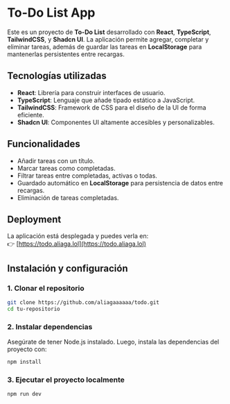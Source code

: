 # To-Do List App

Este es un proyecto de **To-Do List** desarrollado con **React**, **TypeScript**, **TailwindCSS**, y **Shadcn UI**. La aplicación permite agregar, completar y eliminar tareas, además de guardar las tareas en **LocalStorage** para mantenerlas persistentes entre recargas.

## Tecnologías utilizadas

- **React**: Librería para construir interfaces de usuario.
- **TypeScript**: Lenguaje que añade tipado estático a JavaScript.
- **TailwindCSS**: Framework de CSS para el diseño de la UI de forma eficiente.
- **Shadcn UI**: Componentes UI altamente accesibles y personalizables.

## Funcionalidades

- Añadir tareas con un título.
- Marcar tareas como completadas.
- Filtrar tareas entre completadas, activas o todas.
- Guardado automático en **LocalStorage** para persistencia de datos entre recargas.
- Eliminación de tareas completadas.
  
## Deployment

La aplicación está desplegada y puedes verla en:  
👉 [https://todo.aliaga.lol](https://todo.aliaga.lol)

## Instalación y configuración

### 1. Clonar el repositorio

```bash
git clone https://github.com/aliagaaaaaa/todo.git
cd tu-repositorio
```

### 2. Instalar dependencias
Asegúrate de tener Node.js instalado. Luego, instala las dependencias del proyecto con:

```bash
npm install
```
### 3. Ejecutar el proyecto localmente

```bash
npm run dev
```


